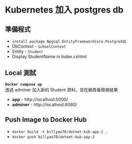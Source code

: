 # Kubernetes 加入 postgres db
## 準備程式
- `install package Npgsql.EntityFrameworkCore.PostgreSQL`
- DbContext - `SchoolContext`
- Entity - `Student`
- Display StudentName in Index.cshtml

## Local 測試
**`Docker compose up`**\
透過 adminer 加入新的 Student 資料，並在網頁看檢視結果
- **app** - http://localhost:5000/
- **adminer** - http://localhost:8080/


## Push Image to Docker Hub
- `docker build -t billyao78/dotnet-kub-app-2 .`
- `docker push billyao78/dotnet-kub-app-2`
